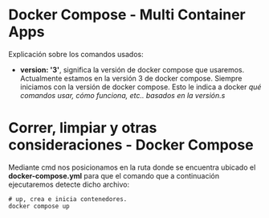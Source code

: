 # Docker Compose - Multi Container Apps

Explicación sobre los comandos usados:
- **version: '3'**, significa la versión de docker compose que usaremos. Actualmente estamos en la versión 3 de docker compose.
  Siempre iniciamos con la versión de docker compose. Esto le indica a docker *qué comandos usar, cómo funciona, etc.. basados en la versión.s*

# Correr, limpiar y otras consideraciones - Docker Compose
Mediante cmd nos posicionamos en la ruta donde se encuentra ubicado el **docker-compose.yml** para que el comando
que a continuación ejecutaremos detecte dicho archivo:
```
# up, crea e inicia contenedores.
docker compose up 
```
